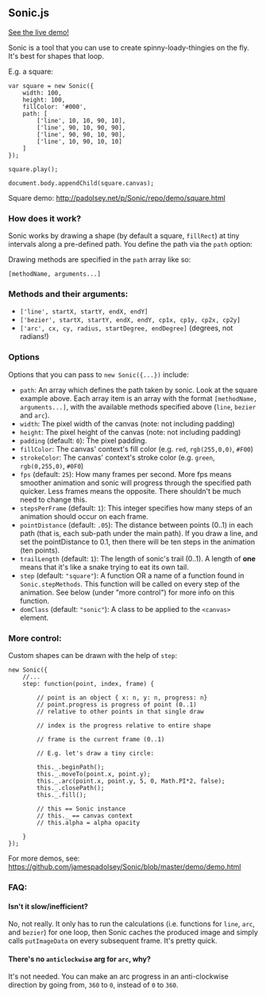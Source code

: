 ## Sonic.js

[See the live demo!](http://padolsey.net/p/Sonic/repo/demo/demo.html)

Sonic is a tool that you can use to create spinny-loady-thingies on the fly. It's best for shapes that loop.

E.g. a square:

    var square = new Sonic({
        width: 100,
        height: 100,
        fillColor: '#000',
        path: [
            ['line', 10, 10, 90, 10],
            ['line', 90, 10, 90, 90],
            ['line', 90, 90, 10, 90],
            ['line', 10, 90, 10, 10]
        ]
    });

    square.play();

    document.body.appendChild(square.canvas);

Square demo: http://padolsey.net/p/Sonic/repo/demo/square.html

### How does it work?

Sonic works by drawing a shape (by default a square, `fillRect`) at tiny intervals along a pre-defined path. You define the path via the `path` option:

Drawing methods are specified in the `path` array like so:

    [methodName, arguments...]

### Methods and their arguments:

 * `['line', startX, startY, endX, endY]`
 * `['bezier', startX, startY, endX, endY, cp1x, cp1y, cp2x, cp2y]`
 * `['arc', cx, cy, radius, startDegree, endDegree]` (degrees, not radians!)

### Options

Options that you can pass to `new Sonic({...})` include:

 * `path`: An array which defines the path taken by sonic. Look at the square example above. Each array item is an array with the format `[methodName, arguments...]`, with the available methods specified above (`line`, `bezier` and `arc`).
 * `width`: The pixel width of the canvas (note: not including padding)
 * `height`: The pixel height of the canvas (note: not including padding)
 * `padding` (default: `0`): The pixel padding.
 * `fillColor`: The canvas' context's fill color (e.g. `red`, `rgb(255,0,0)`, `#F00`)
 * `strokeColor`: The canvas' context's stroke color (e.g. `green`, `rgb(0,255,0)`, `#0F0`)
 * `fps` (default: `25`): How many frames per second. More fps means smoother animation and sonic will progress through the specified path quicker. Less frames means the opposite. There shouldn't be much need to change this.
 * `stepsPerFrame` (default: `1`): This integer specifies how many steps of an animation should occur on each frame.
 * `pointDistance` (default: `.05`): The distance between points (0..1) in each path (that is, each sub-path under the main path). If you draw a line, and set the pointDistance to 0.1, then there will be ten steps in the animation (ten points). 
 * `trailLength` (default: `1`): The length of sonic's trail (0..1). A length of **one** means that it's like a snake trying to eat its own tail.
 * `step` (default: `"square"`): A function OR a name of a function found in `Sonic.stepMethods`. This function will be called on every step of the animation. See below (under "more control") for more info on this function.
 * `domClass` (default: `"sonic"`): A class to be applied to the `<canvas>` element.

### More control:

Custom shapes can be drawn with the help of `step`:

	new Sonic({
		//...
		step: function(point, index, frame) {

			// point is an object { x: n, y: n, progress: n}
			// point.progress is progress of point (0..1)
			// relative to other points in that single draw

			// index is the progress relative to entire shape

			// frame is the current frame (0..1) 

			// E.g. let's draw a tiny circle:

			this._.beginPath();
			this._.moveTo(point.x, point.y);
			this._.arc(point.x, point.y, 5, 0, Math.PI*2, false);
			this._.closePath();
			this._.fill();

			// this == Sonic instance
			// this._ == canvas context
			// this.alpha = alpha opacity

		}
	});

For more demos, see: https://github.com/jamespadolsey/Sonic/blob/master/demo/demo.html

### FAQ:

#### Isn't it slow/inefficient?

No, not really. It only has to run the calculations (i.e. functions for `line`, `arc`, and `bezier`) for one loop, then Sonic caches the produced image and simply calls `putImageData` on every subsequent frame. It's pretty quick.

#### There's no `anticlockwise` arg for `arc`, why?

It's not needed. You can make an arc progress in an anti-clockwise direction by going from, `360` to `0`, instead of `0` to `360`.